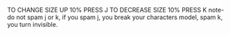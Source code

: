 TO CHANGE SIZE UP 10% PRESS J
TO DECREASE SIZE 10% PRESS K
note- do not spam j or k, if you spam j, you break your characters model, spam k, you turn invisible.
